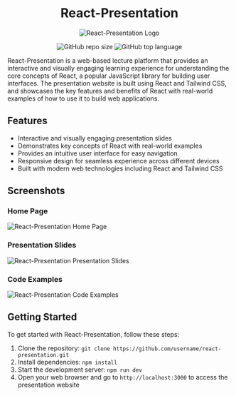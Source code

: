 
<div align="center">
  
# React-Presentation
  ![React-Presentation Logo](https://react-presentation-five.vercel.app/assets/monkeyAction-6695ef85.gif)
  
  ![GitHub repo size](https://img.shields.io/github/repo-size/Walid-Kh/react-presentation?style=plastic)
  ![GitHub top language](https://img.shields.io/github/languages/top/Walid-Kh/react-presentation?style=plastic)
  
</div>

React-Presentation is a web-based lecture platform that provides an interactive and visually engaging learning experience for understanding the core concepts of React, a popular JavaScript library for building user interfaces. The presentation website is built using React and Tailwind CSS, and showcases the key features and benefits of React with real-world examples of how to use it to build web applications.

## Features

- Interactive and visually engaging presentation slides
- Demonstrates key concepts of React with real-world examples
- Provides an intuitive user interface for easy navigation
- Responsive design for seamless experience across different devices
- Built with modern web technologies including React and Tailwind CSS

## Screenshots

### Home Page
![React-Presentation Home Page](https://github.com/Walid-Kh/react-presentation/blob/main/Assets/Home.png)

### Presentation Slides
![React-Presentation Presentation Slides](https://example.com/react-presentation/Slide.png)

### Code Examples
![React-Presentation Code Examples](https://example.com/react-presentation/Code.png)

## Getting Started

To get started with React-Presentation, follow these steps:

1. Clone the repository: `git clone https://github.com/username/react-presentation.git`
2. Install dependencies: `npm install`
3. Start the development server: `npm run dev`
4. Open your web browser and go to `http://localhost:3000` to access the presentation website
